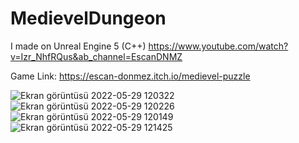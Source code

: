# MedievelDungeon
I made on Unreal Engine 5 (C++)
https://www.youtube.com/watch?v=Izr_NhfRQus&ab_channel=EscanDNMZ

Game Link: https://escan-donmez.itch.io/medievel-puzzle

![Ekran görüntüsü 2022-05-29 120322](https://user-images.githubusercontent.com/84273839/170875613-3a819b08-c397-4107-b459-5370fee66aed.jpg)
![Ekran görüntüsü 2022-05-29 120226](https://user-images.githubusercontent.com/84273839/170875619-865ef482-c60a-4cbc-8866-ec3cd0c4e0b0.jpg)
![Ekran görüntüsü 2022-05-29 120149](https://user-images.githubusercontent.com/84273839/170875621-224b03ec-cb13-4ca5-a359-a28935983df6.jpg)
![Ekran görüntüsü 2022-05-29 121425](https://user-images.githubusercontent.com/84273839/170875626-e2ae19fa-9bd6-4853-9d82-dd726d778c3b.jpg)
